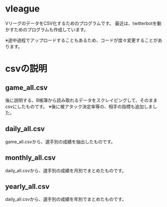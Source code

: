 # vleague

VリーグのデータをCSV化するためのプログラムです。
最近は、twitterbotを動かすためのプログラムも作成しています。

※途中過程でアップロードすることもあるため、コードが度々変更することがあります。

# csvの説明
## game_all.csv
後に説明する、B帳簿から読み取れるデータをスクレイピングして、そのままcsvにしたものです。
※後に被アタック決定率等の、相手の指標も追加しました。

## daily_all.csv
game_all.csvから、選手別の成績を抽出したものです。

## monthly_all.csv
daily_all.csvから、選手別の成績を月別でまとめたものです。

## yearly_all.csv
daily_all.csvから、選手別の成績を年別でまとめたものです。
